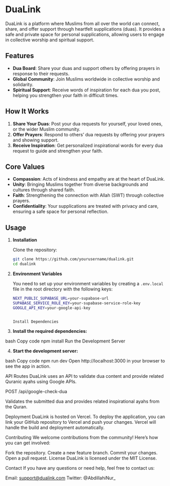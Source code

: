 # DuaLink

DuaLink is a platform where Muslims from all over the world can connect, share, and offer support through heartfelt supplications (duas). It provides a safe and private space for personal supplications, allowing users to engage in collective worship and spiritual support.

## Features

- **Dua Board**: Share your duas and support others by offering prayers in response to their requests.
- **Global Community**: Join Muslims worldwide in collective worship and solidarity.
- **Spiritual Support**: Receive words of inspiration for each dua you post, helping you strengthen your faith in difficult times.

## How It Works

1. **Share Your Duas**: Post your dua requests for yourself, your loved ones, or the wider Muslim community.
2. **Offer Prayers**: Respond to others’ dua requests by offering your prayers and showing support.
3. **Receive Inspiration**: Get personalized inspirational words for every dua request to guide and strengthen your faith.

## Core Values

- **Compassion**: Acts of kindness and empathy are at the heart of DuaLink.
- **Unity**: Bringing Muslims together from diverse backgrounds and cultures through shared faith.
- **Faith**: Strengthening the connection with Allah (SWT) through collective prayers.
- **Confidentiality**: Your supplications are treated with privacy and care, ensuring a safe space for personal reflection.

## Usage

1. **Installation**

   Clone the repository:

   ```bash
   git clone https://github.com/yourusername/dualink.git
   cd dualink

2. **Environment Variables**

   You need to set up your environment variables by creating a `.env.local` file in the root directory with the following keys:

   ```bash
   NEXT_PUBLIC_SUPABASE_URL=your-supabase-url
   SUPABASE_SERVICE_ROLE_KEY=your-supabase-service-role-key
   GOOGLE_API_KEY=your-google-api-key


   Install Dependencies

3. **Install the required dependencies:**

bash
Copy code
npm install
Run the Development Server

4. **Start the development server:**

bash
Copy code
npm run dev
Open http://localhost:3000 in your browser to see the app in action.

API Routes
DuaLink uses an API to validate dua content and provide related Quranic ayahs using Google APIs.

POST /api/google-check-dua

Validates the submitted dua and provides related inspirational ayahs from the Quran.

Deployment
DuaLink is hosted on Vercel. To deploy the application, you can link your GitHub repository to Vercel and push your changes. Vercel will handle the build and deployment automatically.

Contributing
We welcome contributions from the community! Here’s how you can get involved:

Fork the repository.
Create a new feature branch.
Commit your changes.
Open a pull request.
License
DuaLink is licensed under the MIT License.

Contact
If you have any questions or need help, feel free to contact us:

Email: support@dualink.com
Twitter: @AbdillahiNur_